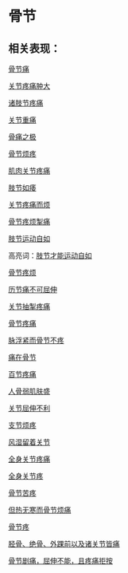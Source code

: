 # 骨节

## 相关表现：

[骨节痛](https://zuoye.gmzyh.com/search?key=骨节痛)
[关节疼痛肿大](https://zuoye.gmzyh.com/search?key=关节疼痛肿大)
[诸肢节疼痛](https://zuoye.gmzyh.com/search?key=诸肢节疼痛)
[关节重痛](https://zuoye.gmzyh.com/search?key=关节重痛)
[骨痛之极](https://zuoye.gmzyh.com/search?key=骨痛之极)
[骨节烦疼](https://zuoye.gmzyh.com/search?key=骨节烦疼)
[肌肉关节疼痛](https://zuoye.gmzyh.com/search?key=肌肉关节疼痛)
[肢节如痿](https://zuoye.gmzyh.com/search?key=肢节如痿)
[关节疼痛而烦](https://zuoye.gmzyh.com/search?key=关节疼痛而烦)
[骨节疼烦掣痛](https://zuoye.gmzyh.com/search?key=骨节疼烦掣痛)
[肢节运动自如](https://zuoye.gmzyh.com/search?key=肢节运动自如)
高亮词：[肢节才能运动自如](https://zuoye.gmzyh.com/search?key=肢节才能运动自如)  
[骨节疼烦](https://zuoye.gmzyh.com/search?key=骨节疼烦)
[历节痛不可屈伸](https://zuoye.gmzyh.com/search?key=历节痛不可屈伸)
[关节抽掣疼痛](https://zuoye.gmzyh.com/search?key=关节抽掣疼痛)
[骨节疼痛](https://zuoye.gmzyh.com/search?key=骨节疼痛)
[脉浮紧而骨节不疼](https://zuoye.gmzyh.com/search?key=脉浮紧而骨节不疼)
[痛在骨节](https://zuoye.gmzyh.com/search?key=痛在骨节)
[百节疼痛](https://zuoye.gmzyh.com/search?key=百节疼痛)
[人骨弱肌肤盛](https://zuoye.gmzyh.com/search?key=人骨弱肌肤盛)
[关节屈伸不利](https://zuoye.gmzyh.com/search?key=关节屈伸不利)
[支节烦疼](https://zuoye.gmzyh.com/search?key=支节烦疼)
[风湿留着关节](https://zuoye.gmzyh.com/search?key=风湿留着关节)
[全身关节疼痛](https://zuoye.gmzyh.com/search?key=全身关节疼痛)
[全身关节疼](https://zuoye.gmzyh.com/search?key=全身关节疼)
[骨节苦疼](https://zuoye.gmzyh.com/search?key=骨节苦疼)
[但热无寒而骨节烦痛](https://zuoye.gmzyh.com/search?key=但热无寒而骨节烦痛)
[骨节疼](https://zuoye.gmzyh.com/search?key=骨节疼)
[胫骨、绝骨、外踝前以及诸关节皆痛](https://zuoye.gmzyh.com/search?key=胫骨、绝骨、外踝前以及诸关节皆痛)
[骨节剧痛，屈伸不能，且疼痛拒按](https://zuoye.gmzyh.com/search?key=骨节剧痛，屈伸不能，且疼痛拒按)